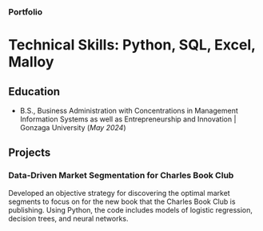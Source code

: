 ### Portfolio
# Technical Skills: Python, SQL, Excel, Malloy

## Education
- B.S., Business Administration with Concentrations in Management Information Systems as well as Entrepreneurship and Innovation | Gonzaga University (_May 2024_)

## Projects
### Data-Driven Market Segmentation for Charles Book Club

Developed an objective strategy for discovering the optimal market segments to focus on for the new book that the Charles Book Club is publishing. Using Python, the code includes models of logistic regression, decision trees, and neural networks. 
